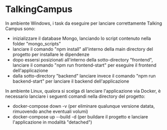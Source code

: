 # TalkingCampus

In ambiente Windows, i task da eseguire per lanciare correttamente Talking Campus sono:
- inizializzare il database Mongo, lanciando lo script contenuto nella folder "mongo_scripts"
- lanciare il comando "npm install" all'interno della main directory del progetto per installare le dipendenze
- dopo essersi posizionati all'interno della sotto-directory "frontend", lanciare il comando "npm run frontend-start" per eseguire il frontend dell'applicazione
- dalla sotto-directory "backend" lanciare invece il comando "npm run backend-start" per lanciare il backend dell'applicazione 

In ambiente Linux, qualora si scelga di lanciare l'applicazione via Docker, è necessario lanciare i seguenti comandi nella directory del progetto:
- docker-compose down -v (per eliminare qualunque versione datata, rimuovendo anche eventuali volumi)
- docker-compose up --build -d (per buildare il progetto e lanciare l'applicazione in modalità "detached")
